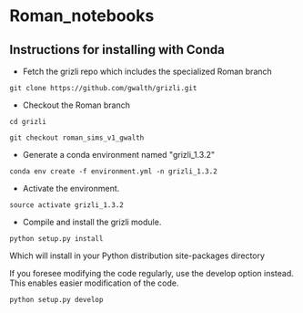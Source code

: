 # Roman_notebooks


## Instructions for installing with Conda

- Fetch the grizli repo which includes the specialized Roman branch

`git clone https://github.com/gwalth/grizli.git`

- Checkout the Roman branch

`cd grizli`

`git checkout roman_sims_v1_gwalth`

- Generate a conda environment named "grizli_1.3.2"

`conda env create -f environment.yml -n grizli_1.3.2`

- Activate the environment.

`source activate grizli_1.3.2`

- Compile and install the grizli module.

`python setup.py install`

Which will install in your Python distribution site-packages directory

If you foresee modifying the code regularly, use the develop option instead.  This
enables easier modification of the code.

`python setup.py develop`

